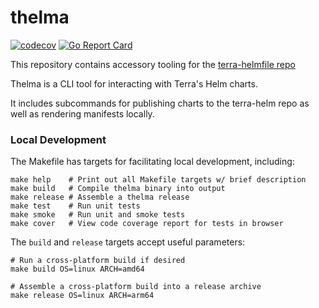 # thelma

[![codecov](https://codecov.io/gh/broadinstitute/thelma/branch/main/graph/badge.svg?token=QYQHL6UE6Y)](https://codecov.io/gh/broadinstitute/thelma)
[![Go Report Card](https://goreportcard.com/badge/github.com/broadinstitute/thelma)](https://goreportcard.com/report/github.com/broadinstitute/thelma)

This repository contains accessory tooling for the [terra-helmfile repo](https://github.com/broadinstitute/terra-helmfile)

Thelma is a CLI tool for interacting with Terra's Helm charts.

It includes subcommands for publishing charts to the terra-helm repo as well as rendering manifests locally.

### Local Development

The Makefile has targets for facilitating local development, including:

    make help    # Print out all Makefile targets w/ brief description
    make build   # Compile thelma binary into output
    make release # Assemble a thelma release
    make test    # Run unit tests
    make smoke   # Run unit and smoke tests
    make cover   # View code coverage report for tests in browser

The `build` and `release` targets accept useful parameters:

    # Run a cross-platform build if desired
    make build OS=linux ARCH=amd64

    # Assemble a cross-platform build into a release archive
    make release OS=linux ARCH=arm64

